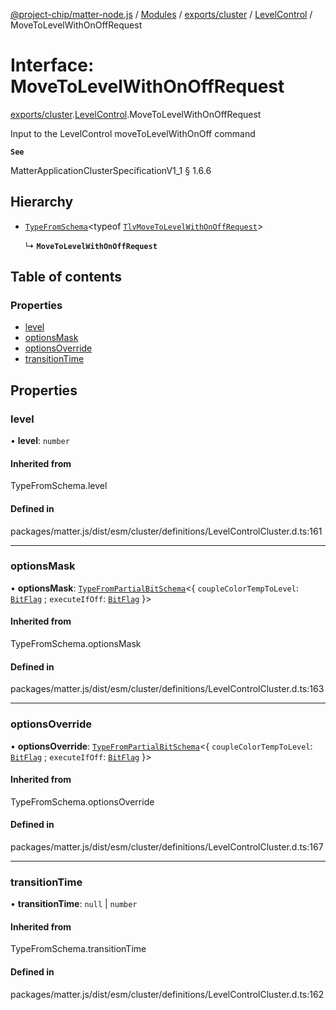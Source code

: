 [@project-chip/matter-node.js](../README.md) / [Modules](../modules.md) / [exports/cluster](../modules/exports_cluster.md) / [LevelControl](../modules/exports_cluster.LevelControl.md) / MoveToLevelWithOnOffRequest

# Interface: MoveToLevelWithOnOffRequest

[exports/cluster](../modules/exports_cluster.md).[LevelControl](../modules/exports_cluster.LevelControl.md).MoveToLevelWithOnOffRequest

Input to the LevelControl moveToLevelWithOnOff command

**`See`**

MatterApplicationClusterSpecificationV1_1 § 1.6.6

## Hierarchy

- [`TypeFromSchema`](../modules/exports_tlv.md#typefromschema)\<typeof [`TlvMoveToLevelWithOnOffRequest`](../modules/exports_cluster.LevelControl.md#tlvmovetolevelwithonoffrequest)\>

  ↳ **`MoveToLevelWithOnOffRequest`**

## Table of contents

### Properties

- [level](exports_cluster.LevelControl.MoveToLevelWithOnOffRequest.md#level)
- [optionsMask](exports_cluster.LevelControl.MoveToLevelWithOnOffRequest.md#optionsmask)
- [optionsOverride](exports_cluster.LevelControl.MoveToLevelWithOnOffRequest.md#optionsoverride)
- [transitionTime](exports_cluster.LevelControl.MoveToLevelWithOnOffRequest.md#transitiontime)

## Properties

### level

• **level**: `number`

#### Inherited from

TypeFromSchema.level

#### Defined in

packages/matter.js/dist/esm/cluster/definitions/LevelControlCluster.d.ts:161

___

### optionsMask

• **optionsMask**: [`TypeFromPartialBitSchema`](../modules/exports_schema.md#typefrompartialbitschema)\<\{ `coupleColorTempToLevel`: [`BitFlag`](../modules/exports_schema.md#bitflag) ; `executeIfOff`: [`BitFlag`](../modules/exports_schema.md#bitflag)  }\>

#### Inherited from

TypeFromSchema.optionsMask

#### Defined in

packages/matter.js/dist/esm/cluster/definitions/LevelControlCluster.d.ts:163

___

### optionsOverride

• **optionsOverride**: [`TypeFromPartialBitSchema`](../modules/exports_schema.md#typefrompartialbitschema)\<\{ `coupleColorTempToLevel`: [`BitFlag`](../modules/exports_schema.md#bitflag) ; `executeIfOff`: [`BitFlag`](../modules/exports_schema.md#bitflag)  }\>

#### Inherited from

TypeFromSchema.optionsOverride

#### Defined in

packages/matter.js/dist/esm/cluster/definitions/LevelControlCluster.d.ts:167

___

### transitionTime

• **transitionTime**: ``null`` \| `number`

#### Inherited from

TypeFromSchema.transitionTime

#### Defined in

packages/matter.js/dist/esm/cluster/definitions/LevelControlCluster.d.ts:162
